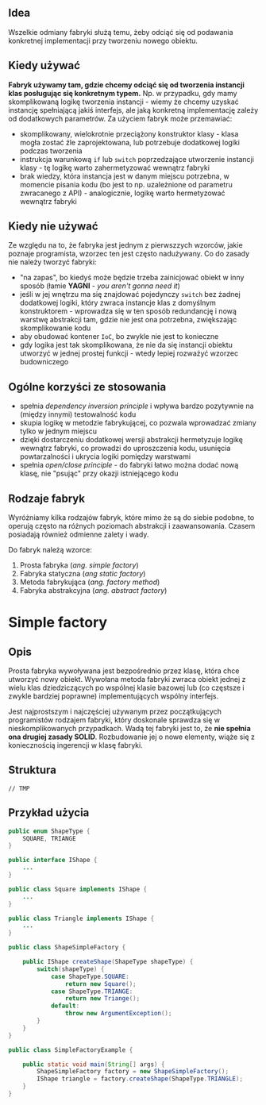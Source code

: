 ## Idea

Wszelkie odmiany fabryki służą temu, żeby odciąć się od podawania konkretnej implementacji przy tworzeniu nowego obiektu.

## Kiedy używać

**Fabryk używamy tam, gdzie chcemy odciąć się od tworzenia instancji klas posługując się konkretnym typem.** Np. w przypadku, gdy mamy skomplikowaną logikę tworzenia instancji - wiemy że chcemy uzyskać instancję spełniającą jakiś interfejs, ale jaką konkretną implementację zależy od dodatkowych parametrów. Za użyciem fabryk może przemawiać:

- skomplikowany, wielokrotnie przeciążony konstruktor klasy - klasa mogła zostać źle zaprojektowana, lub potrzebuje dodatkowej logiki podczas tworzenia
- instrukcja warunkową `if` lub `switch` poprzedzające utworzenie instancji klasy - tę logikę warto zahermetyzować wewnątrz fabryki
- brak wiedzy, która instancja jest w danym miejscu potrzebna, w momencie pisania kodu (bo jest to np. uzależnione od parametru zwracanego z API) - analogicznie, logikę warto hermetyzować wewnątrz fabryki

## Kiedy nie używać

Ze względu na to, że fabryka jest jednym z pierwszzych wzorców, jakie poznaje programista, wzorzec ten jest często nadużywany. Co do zasady nie należy tworzyć fabryki:

- "na zapas", bo kiedyś może będzie trzeba zainicjować obiekt w inny sposób (łamie **YAGNI** - *you aren't gonna need it*)
- jeśli w jej wnętrzu ma się znajdować pojedynczy `switch` bez żadnej dodatkowej logiki, który zwraca instancje klas z domyślnym konstruktorem - wprowadza się w ten sposób redundancję i nową warstwę abstrakcji tam, gdzie nie jest ona potrzebna, zwiększając skomplikowanie kodu
- aby obudować kontener `IoC`, bo zwykle nie jest to konieczne
- gdy logika jest tak skomplikowana, że nie da się instancji obiektu utworzyć w jednej prostej funkcji - wtedy lepiej rozważyć wzorzec budowniczego

## Ogólne korzyści ze stosowania

- spełnia *dependency inversion principle* i wpływa bardzo pozytywnie na (między innymi) testowalność kodu
- skupia logikę w metodzie fabrykującej, co pozwala wprowadzać zmiany tylko w jednym miejscu
- dzięki dostarczeniu dodatkowej wersji abstrakcji hermetyzuje logikę wewnątrz fabryki, co prowadzi do uproszczenia kodu, usunięcia powtarzalności i ukrycia logiki pomiędzy warstwami
- spełnia *open/close principle* - do fabryki łatwo można dodać nową klasę, nie "psując" przy okazji istniejącego kodu

## Rodzaje fabryk

Wyróżniamy kilka rodzajów fabryk, które mimo że są do siebie podobne, to operują często na różnych poziomach abstrakcji i zaawansowania. Czasem posiadają również odmienne zalety i wady.

Do fabryk należą wzorce:
1. Prosta fabryka (*ang. simple factory*)
2. Fabryka statyczna (*ang static factory*)
3. Metoda fabrykująca (*ang. factory method*)
4. Fabryka abstrakcyjna (*ang. abstract factory*)

# Simple factory

## Opis

Prosta fabryka wywoływana jest bezpośrednio przez klasę, która chce utworzyć nowy obiekt. Wywołana metoda fabryki zwraca obiekt jednej z wielu klas dziedziczących po wspólnej klasie bazowej lub (co częstsze i zwykle bardziej poprawne) implementujących wspólny interfejs.

Jest najprostszym i najczęściej używanym przez początkujących programistów rodzajem fabryki, który doskonale sprawdza się w nieskomplikowanych przypadkach. Wadą tej fabryki jest to, że **nie spełnia ona drugiej zasady SOLID**. Rozbudowanie jej o nowe elementy, wiąże się z koniecznością ingerencji w klasę fabryki.

## Struktura

    // TMP

## Przykład użycia

```java
public enum ShapeType {
    SQUARE, TRIANGE
}

public interface IShape {
    ...
}

public class Square implements IShape {
    ...
}

public class Triangle implements IShape {
    ...
}

public class ShapeSimpleFactory {

    public IShape createShape(ShapeType shapeType) {
        switch(shapeType) {
            case ShapeType.SQUARE:
                return new Square();
            case ShapeType.TRIANGE:
                return new Triange();
            default:
                throw new ArgumentException();
        }
    }
}

public class SimpleFactoryExample {

    public static void main(String[] args) {
        ShapeSimpleFactory factory = new ShapeSimpleFactory();
        IShape triangle = factory.createShape(ShapeType.TRIANGLE);
    }
}
```
